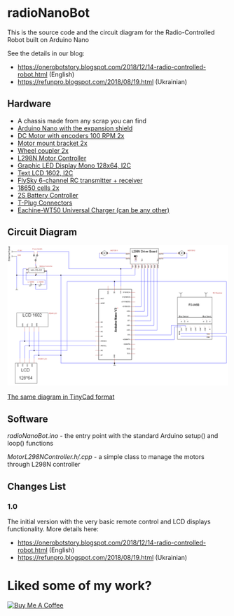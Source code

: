 # radioNanoBot
This is the source code and the circuit diagram for the Radio-Controlled Robot built on Arduino Nano

See the details in our blog:
 * https://onerobotstory.blogspot.com/2018/12/14-radio-controlled-robot.html (English)
 * https://refunpro.blogspot.com/2018/08/19.html (Ukrainian)
 
## Hardware

* A chassis made from any scrap you can find
* [Arduino Nano with the expansion shield](https://www.banggood.com/Arduino-Compatible-Nano-V3-Nano-Shield-Expansion-Board-Kit-p-952399.html?p=M908156347868201609Y)
* [DC Motor with encoders 100 RPM 2x](https://www.banggood.com/6V-100210300RPM-Encoder-Motor-DC-Gear-Motor-p-1016183.html?p=M908156347868201609Y)
* [Motor mount bracket 2x](https://www.banggood.com/25mm-Metal-Gear-Motor-Support-Bracket-Motor-Fixed-Mount-p-1171586.html?p=M908156347868201609Y)
* [Wheel coupler 2x](https://www.banggood.com/3mm-4mm-5mm-6mm-7mm-Hexagonal-Copper-Coupling-Coupler-for-Robot-Car-Wheel-p-1171587.html?p=M908156347868201609Y)
* [L298N Motor Controller](https://www.banggood.com/Wholesale-Dual-H-Bridge-DC-Stepper-Motor-Drive-Controller-Board-Module-Arduino-L298N-p-42826.html?p=M908156347868201609Y)
* [Graphic LED Display Mono 128x64, I2C](https://www.banggood.com/1_3-Inch-4Pin-White-OLED-LCD-Display-12864-IIC-I2C-Interface-Module-For-Arduino-p-1067874.html?p=M908156347868201609Y)
* [Text LCD 1602, I2C](https://www.banggood.com/IIC-I2C-1602-Blue-Backlight-LCD-Display-Module-For-Arduino-p-950726.html?p=M908156347868201609Y)
* [FlySky 6-channel RC transmitter + receiver](https://www.banggood.com/FlySky-FS-i6-2_4G-6CH-AFHDS-RC-Transmitter-With-FS-iA6B-Receiver-p-983537.html?p=M908156347868201609Y)
* [18650 cells 2x](https://www.banggood.com/2pcs-INR18650-35E-3_6v-3500mah-Flattop-Rechargeable-18650-Li-ion-Battery-p-1145623.html?p=M908156347868201609Y)
* [2S Battery Controller](https://www.banggood.com/HX-2S-02-3A-Protection-Board-For-2S-7_4V-8_4V-Lipo-Battery-p-1116563.html?p=M908156347868201609Y)
* [T-Plug Connectors](https://www.banggood.com/Ten-Pair-Of-Fireproof-T-Plug-Connector-For-RC-ESC-Battery-p-987711.html?p=M908156347868201609Y)
* [Eachine-WT50 Universal Charger (can be any other)](https://www.banggood.com/Eachine-WT50-6A-50W-ACDC-Balance-Charger-Discharger-For-LiPoNiCdPB-Battery-p-1054492.html?p=M908156347868201609Y)

## Circuit Diagram
![radioNanoBot circuit diagram](RadioNanoBot.png)

[The same diagram in TinyCad format](RadioNanoBot.dsn)

## Software

*radioNanoBot.ino* - the entry point with the standard Arduino setup() and loop() functions

*MotorL298NController.h/.cpp* - a simple class to manage the motors through L298N controller


## Changes List
### 1.0
The initial version with the very basic remote control and LCD displays functionality. More details here:
 * https://onerobotstory.blogspot.com/2018/12/14-radio-controlled-robot.html (English)
 * https://refunpro.blogspot.com/2018/08/19.html (Ukrainian)

# Liked some of my work?

<a href="https://www.buymeacoffee.com/maryanR" target="_blank"><img src="https://cdn.buymeacoffee.com/buttons/v2/default-yellow.png" alt="Buy Me A Coffee" style="height: 60px !important;width: 217px !important;" ></a>
